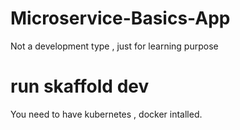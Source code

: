 # Microservice-Basics-App
Not a development type , just for learning purpose 

# run skaffold dev
<p>
  You need to have kubernetes , docker intalled.
</p>
